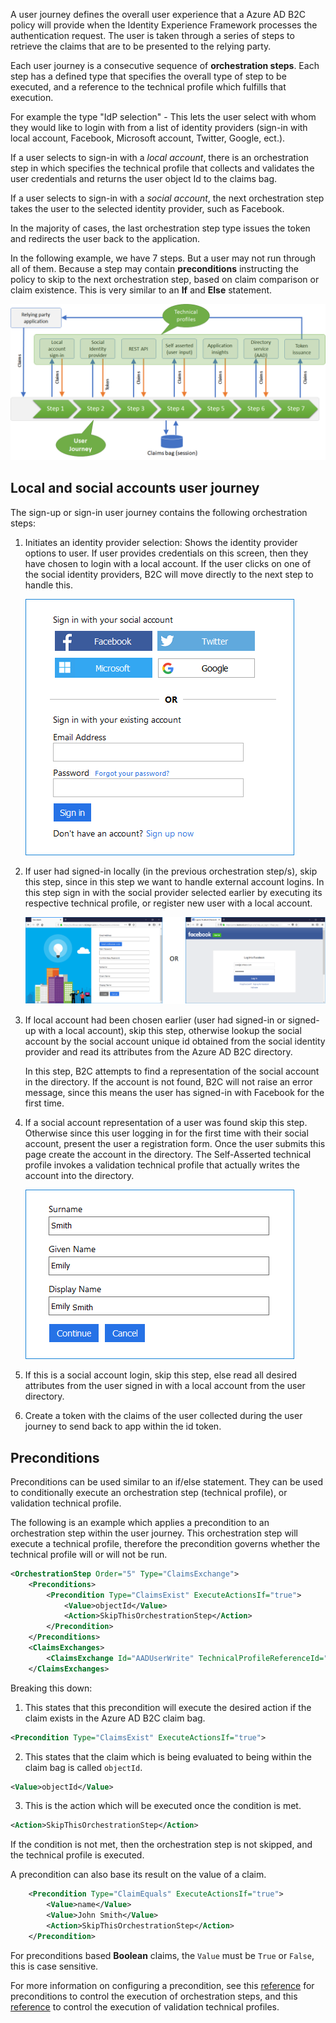 
A user journey defines the overall user experience that a Azure AD B2C policy will provide when the Identity Experience Framework processes the authentication request. The user is taken through a series of steps to retrieve the claims that are to be presented to the relying party. 

Each user journey is a consecutive sequence of **orchestration steps**. Each step has a defined type that specifies the overall type of step to be executed, and a reference to the technical profile which fulfills that execution. 

For example the type "IdP selection" -  This lets the user select with whom they would like to login with from a list of identity providers (sign-in with local account, Facebook, Microsoft account, Twitter, Google, ect.). 

If a user selects to sign-in with a _local account_, there is an orchestration step in which specifies the technical profile that collects and validates the user credentials and returns the user object Id to the claims bag. 

If a user selects to sign-in with a _social account_, the next orchestration step takes the user to the selected identity provider, such as Facebook. 

In the majority of cases, the last orchestration step type issues the token and redirects the user back to the application.

In the following example, we have 7 steps. But a user may not run through all of them. Because a step may contain **preconditions** instructing the policy to skip to the next orchestration step, based on claim comparison or claim existence. This is very similar to an **If** and **Else** statement.

![User journey](media/claims_exchange_flow3.png)

## Local and social accounts user journey
The sign-up or sign-in user journey contains the following orchestration steps:

1. Initiates an identity provider selection: Shows the identity provider options to user. If user provides credentials on this screen, then they have chosen to login with a local account. If the user clicks on one of the social identity providers, B2C will move directly to the next step to handle this.

    ![Sign-up or sign-in](media/uj-local-and-social-account-susi.png)

1. If user had signed-in locally (in the previous orchestration step/s), skip this step, since in this step we want to handle external account logins. In this step sign in with the social provider selected earlier by executing its respective technical profile, or register new user with a local account. 

    ![Sign-up or sign-in with social account](media/uj-local-and-social-account-susi-second.png)

1. If local account had been chosen earlier (user had signed-in or signed-up with a local account), skip this step, otherwise lookup the social account by the social account unique id obtained from the social identity provider and read its attributes from the Azure AD B2C directory. 

    In this step, B2C attempts to find a representation of the social account in the directory. If the account is not found, B2C will not raise an error message, since this means the user has signed-in with Facebook for the first time.

1. If a social account representation of a user was found skip this step. Otherwise since this user logging in for the first time with their social account, present the user a registration form. Once the user submits this page create the account in the directory. The Self-Asserted technical profile invokes a validation technical profile that actually writes the account into the directory.

    ![Social account sign-up](media/uj-social-account-sign-up.png)

1. If this is a social account login, skip this step, else read all desired attributes from the user signed in with a local account from the user directory.

1. Create a token with the claims of the user collected during the user journey to send back to app within the id token.

## Preconditions
Preconditions can be used similar to an if/else statement. They can be used to conditionally execute an orchestration step (technical profile), or validation technical profile.

The following is an example which applies a precondition to an orchestration step within the user journey.
This orchestration step will execute a technical profile, therefore the precondition governs whether the technical profile will or will not be run.

```xml
<OrchestrationStep Order="5" Type="ClaimsExchange">
    <Preconditions>
        <Precondition Type="ClaimsExist" ExecuteActionsIf="true">
            <Value>objectId</Value>
            <Action>SkipThisOrchestrationStep</Action>
        </Precondition>
    </Preconditions>
    <ClaimsExchanges>
        <ClaimsExchange Id="AADUserWrite" TechnicalProfileReferenceId="AAD-UserWriteUsingAlternativeSecurityId" />
    </ClaimsExchanges>
```

Breaking this down:
1. This states that this precondition will execute the desired action if the claim exists in the Azure AD B2C claim bag.
```xml
<Precondition Type="ClaimsExist" ExecuteActionsIf="true">
```

2. This states that the claim which is being evaluated to being within the claim bag is called `objectId`.
```xml
<Value>objectId</Value>
```

3. This is the action which will be executed once the condition is met.
```xml
<Action>SkipThisOrchestrationStep</Action>
```

If the condition is not met, then the orchestration step is not skipped, and the technical profile is executed.

A precondition can also base its result on the value of a claim.
```xml
    <Precondition Type="ClaimEquals" ExecuteActionsIf="true">
        <Value>name</Value>
        <Value>John Smith</Value>
        <Action>SkipThisOrchestrationStep</Action>
    </Precondition>
```

For preconditions based **Boolean** claims, the `Value` must be `True` or `False`, this is case sensitive.

For more information on configuring a precondition, see this [reference](https://docs.microsoft.com/en-us/azure/active-directory-b2c/userjourneys#preconditions) for preconditions to control the execution of orchestration steps, and this [reference](https://docs.microsoft.com/en-us/azure/active-directory-b2c/validation-technical-profile#validationtechnicalprofiles) to control the execution of validation technical profiles.

